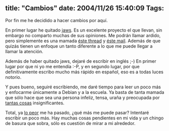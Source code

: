 title: "Cambios"
date: 2004/11/26 15:40:09
Tags: 
---
<p>Por fin me he decidido a hacer cambios por aquí.</p>

<p>En primer lugar he quitado <a href="http://jaws-project.sf.net/">jaws</a>. Es un excelente proyecto el que llevan, sin embargo no comparto muchas de sus opiniones. Me podrán llamar ardido, pero simplemente es una mamada <a href="http://sourceforge.net/mailarchive/message.php?msg_id=6717455">éste thread</a> y <a href="http://sourceforge.net/mailarchive/forum.php?thread_id=6000285&amp;forum_id=26120">éste mail</a>. Además de que quizás tienen un enfoque un tanto diferente a lo que me puede llegar a llamar la atención.</p>

<p>Además de haber quitado jaws, dejaré de escribir en inglés ;-) En primer lugar por que ni yo me entendía :-P, y en segundo lugar, por que definitivamente escribo mucho más rápido en español, eso es a todas luces notorio.</p>

<p>Y pues bueno, seguiré escribiendo, me daré tiempo para leer un poco más y enfocarme únicamente a Debian y a la escuela. Ya basta de tanta mamada que sólo hace que sea una persona infeliz, tensa, uraña y preocupada por <a href="http://cofradia.org/">tantas cosas</a> insignificantes.</p>

<p>Total, ya <a href="http://sandino.net/Presentaciones/Consol/2004-02-13/html/img0.html">lo peor</a> me ha pasado, ¿qué más me puede pasar? Intentaré escribir un poco más. Hay muchas cosas pendientes en mi vida y un chingo de basura que sobra, sólo es cuestión de mirar a mi alrededor.</p>
